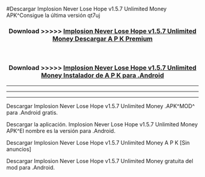 #Descargar Implosion Never Lose Hope v1.5.7 Unlimited Money  APK^Consigue la última versión qt7uj



<div align="center">
<h3>Download >>>>> <a href="https://es-sites.web.app/?es= Implosion Never Lose Hope v1.5.7 Unlimited Money ">Implosion Never Lose Hope v1.5.7 Unlimited Money  Descargar A P K Premium</a></h3><br>

<h3>Download >>>>> <a href="https://es-sites.web.app/?es= Implosion Never Lose Hope v1.5.7 Unlimited Money ">Implosion Never Lose Hope v1.5.7 Unlimited Money  Instalador de A P K para .Android</a></h3>
</div>


----------------------------------------------------------

----------------------------------------------------------

----------------------------------------------------------

Descargar Implosion Never Lose Hope v1.5.7 Unlimited Money  .APK^MOD^ para .Android gratis.

Descargar la aplicación. Implosion Never Lose Hope v1.5.7 Unlimited Money  APK^El nombre es la versión para .Android.

Descargar Implosion Never Lose Hope v1.5.7 Unlimited Money  A P K [Sin anuncios]

Descargar Implosion Never Lose Hope v1.5.7 Unlimited Money  gratuita del mod para .Android.